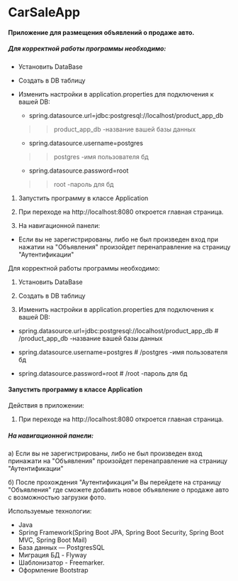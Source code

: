 # CarSaleApp

#### Приложение для размещения объявлений о продаже авто.


##### Для корректной работы программы необходимо:
- Установить DataBase
- Создать в DB таблицу
- Изменить настройки в application.properties для подключения к вашей DB:

  - spring.datasource.url=jdbc:postgresql://localhost/product_app_db
                       
   > > product_app_db  -название вашей базы данных
  
  - spring.datasource.username=postgres    
                                                
  > > postgres -имя пользователя бд
  
  - spring.datasource.password=root   
                                                     
  > > root -пароль для  бд  
             
1) Запустить программу в классе Application
 
2) При переходе на http://localhost:8080 откроется главная страница.
3) На навигационной панели:
  - Если вы не зарегистрированы, либо не был произведен вход при нажатии на "Объявления" произойдет перенаправление на страницу "Аутентификации"

Для корректной работы программы необходимо:

1. Установить DataBase

2. Создать в DB таблицу

3. Изменить настройки в application.properties для подключения к вашей DB:

 - spring.datasource.url=jdbc:postgresql://localhost/product_app_db                              # /product_app_db  -название вашей базы данных
  
 - spring.datasource.username=postgres                                                           # /postgres -имя пользователя бд
 
 - spring.datasource.password=root                                                               # /root -пароль для  бд 
                                                          
#### Запустить программу в классе Application
 
Действия в приложении:

1. При переходе на http://localhost:8080 откроется главная страница.

##### На навигационной панели:

  а) Если вы не зарегистрированы, либо не был произведен вход принажати на "Объявления" произойдет перенаправление на страницу "Аутентификации"

  б) После прохождения "Аутентификация"и Вы перейдете на страницу "Объявления" где сможете добавить новое объявление о продаже авто с возможностью загрузки фото.



Используемые технологии:
- Java
- Spring Framework(Spring Boot JPA, Spring Boot Security, Spring Boot MVC, Spring Boot Mail)
- База данных — PostgresSQL
- Миграция БД - Flyway
- Шаблонизатор - Freemarker.
- Оформление Bootstrap

